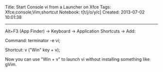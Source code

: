 Title: Start Console vi from a Launcher on Xfce
Tags: Xfce;console;Vim;shortcut
Notebook: t[t/j/o/y/c]
Created: 2013-07-02 10:01:38

------

Alt+F3 (App Finder) -> Keyboard -> Application Shortcuts -> Add:

Command: terminator -e vi;

Shortcut: <Super>v ("Win" key + v);

Now you can use "Win + v" to launch vi without installing something like gVim.
